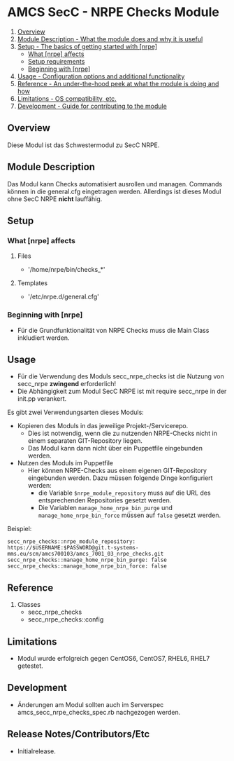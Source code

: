 # AMCS SecC - NRPE Checks Module

1. [Overview](#overview)
2. [Module Description - What the module does and why it is useful](#module-description)
3. [Setup - The basics of getting started with [nrpe]](#setup)
    * [What [nrpe] affects](#what-[nrpe]-affects)
    * [Setup requirements](#setup-requirements)
    * [Beginning with [nrpe]](#beginning-with-[nrpe])
4. [Usage - Configuration options and additional functionality](#usage)
5. [Reference - An under-the-hood peek at what the module is doing and how](#reference)
5. [Limitations - OS compatibility, etc.](#limitations)
6. [Development - Guide for contributing to the module](#development)

## Overview

Diese Modul ist das Schwestermodul zu SecC NRPE.

## Module Description

Das Modul kann Checks automatisiert ausrollen und managen. Commands können in die general.cfg eingetragen werden. Allerdings ist dieses Modul ohne SecC NRPE **nicht** lauffähig.

## Setup

### What [nrpe] affects

1. Files
    * '/home/nrpe/bin/checks_*'

1. Templates
	* '/etc/nrpe.d/general.cfg'

### Beginning with [nrpe]

* Für die Grundfunktionalität von NRPE Checks muss die Main Class inkludiert werden.

## Usage

* Für die Verwendung des Moduls secc_nrpe_checks ist die Nutzung von secc_nrpe **zwingend** erforderlich!
* Die Abhängigkeit zum Modul SecC NRPE ist mit require secc_nrpe in der init.pp verankert.

Es gibt zwei Verwendungsarten dieses Moduls:

* Kopieren des Moduls in das jeweilige Projekt-/Servicerepo.
  * Dies ist notwendig, wenn die zu nutzenden NRPE-Checks nicht in einem separaten GIT-Repository liegen.
  * Das Modul kann dann nicht über ein Puppetfile eingebunden werden.
* Nutzen des Moduls im Puppetfile
  * Hier können NRPE-Checks aus einem eigenen GIT-Repository eingebunden werden. Dazu müssen folgende Dinge konfiguriert werden:
    * die Variable `$nrpe_module_repository` muss auf die URL des entsprechenden Repositories gesetzt werden.
    * Die Variablen `manage_home_nrpe_bin_purge` und `manage_home_nrpe_bin_force` müssen auf `false` gesetzt werden.

Beispiel:

```
secc_nrpe_checks::nrpe_module_repository: https://$USERNAME:$PASSWORD@git.t-systems-mms.eu/scm/amcs700103/amcs_7001_03_nrpe_checks.git
secc_nrpe_checks::manage_home_nrpe_bin_purge: false
secc_nrpe_checks::manage_home_nrpe_bin_force: false
```


## Reference

1. Classes
    * secc_nrpe_checks
    * secc_nrpe_checks::config

## Limitations

* Modul wurde erfolgreich gegen CentOS6, CentOS7, RHEL6, RHEL7 getestet.

## Development

* Änderungen am Modul sollten auch im Serverspec amcs_secc_nrpe_checks_spec.rb nachgezogen werden.

## Release Notes/Contributors/Etc

* Initialrelease.
